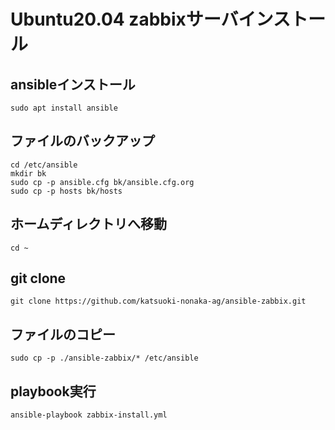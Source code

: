 # Ubuntu20.04 zabbixサーバインストール

## ansibleインストール
`sudo apt install ansible`

## ファイルのバックアップ
```
cd /etc/ansible
mkdir bk
sudo cp -p ansible.cfg bk/ansible.cfg.org
sudo cp -p hosts bk/hosts
```

## ホームディレクトリへ移動
`cd ~`

## git clone
`git clone https://github.com/katsuoki-nonaka-ag/ansible-zabbix.git`

## ファイルのコピー
`sudo cp -p ./ansible-zabbix/* /etc/ansible`

## playbook実行
`ansible-playbook zabbix-install.yml`

